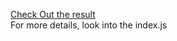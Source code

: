 <a href="https://mariohansen.github.io/LearningJQuery/">Check Out the result</a>
<br>
For more details, look into the index.js
